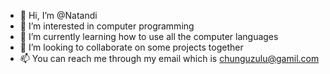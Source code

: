 - 👋 Hi, I’m @Natandi
- 👀 I’m interested in computer programming
- 🌱 I’m currently learning how to use all the computer languages
- 💞️ I’m looking to collaborate on some projects together
- 📫 You can reach me through my email which is chunguzulu@gamil.com

<!---
Natandi/Natandi is a ✨ special ✨ repository because its `README.md` (this file) appears on your GitHub profile.
You can click the Preview link to take a look at your changes.
--->
